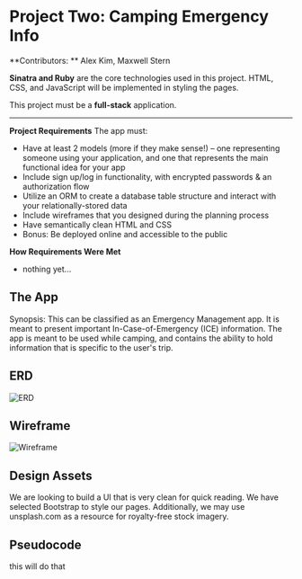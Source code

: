
Project Two: Camping Emergency Info
===================
**Contributors: ** Alex Kim, Maxwell Stern


**Sinatra and Ruby** are the core technologies used in this project. HTML, CSS, and JavaScript will be implemented in styling the pages.

This project must be a **full-stack** application.

----------
**Project Requirements**
 The app must:

- Have at least 2 models (more if they make sense!) – one representing someone using your application, and one that represents the main functional idea for your app
- Include sign up/log in functionality, with encrypted passwords & an authorization flow
- Utilize an ORM to create a database table structure and interact with your relationally-stored data
- Include wireframes that you designed during the planning process
- Have semantically clean HTML and CSS
- Bonus: Be deployed online and accessible to the public


**How Requirements Were Met**
 - nothing yet...


The App
------------
Synopsis:
This can be classified as an Emergency Management app. It is meant to present important In-Case-of-Emergency (ICE) information. The app is meant to be used while camping, and contains the ability to hold information that is specific to the user's trip.


ERD
---------
![ERD](http://s8.postimg.org/ljxlti06d/Screen_Shot_2016_03_28_at_2_54_32_PM.png)

Wireframe
--------
![Wireframe](http://s9.postimg.org/swxdhl7fj/wireframe.jpg)


Design Assets
--------
We are looking to build a UI that is very clean for quick reading. We have selected Bootstrap to style our pages. Additionally, we may use unsplash.com as a resource for royalty-free stock imagery.


Pseudocode
-------------
this will do that
